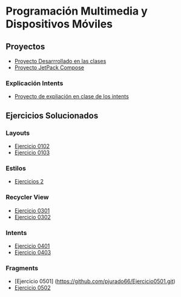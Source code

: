 # Programación Multimedia y Dispositivos Móviles
## Proyectos
- [Proyecto Desarrrollado en las clases](https://github.com/pjurado66/Curso2223)
- [Proyecto JetPack Compose](https://github.com/pjurado66/ComposeCurso2223)
### Explicación Intents
- [Proyecto de expliación en clase de los intents](https://github.com/pjurado66/Intents)
## Ejercicios Solucionados
### Layouts
- [Ejercicio 0102](https://github.com/pjurado66/Ej0102_23-24)
- [Ejercicio 0103](https://github.com/pjurado66/Ej0103_23-24)
### Estilos
- [Ejercicios 2](https://github.com/pjurado66/Ej02_Estilos)
### Recycler View
- [Ejercicio 0301](https://github.com/pjurado66/Ejercicio0301.git)
- [Ejercicio 0302](https://github.com/pjurado66/Ejercicio0302.git)
### Intents
- [Ejercicio 0401](https://github.com/pjurado66/Ejercicio0401)
- [Ejercicio 0403](https://github.com/pjurado66/Ejercicio0403)
### Fragments
- [Ejercicio 0501] (https://github.com/pjurado66/Ejercicio0501.git)
- [Ejercicio 0502](https://github.com/pjurado66/Ejercicio0402)
<!--
**pjurado66/pjurado66** is a ✨ _special_ ✨ repository because its `README.md` (this file) appears on your GitHub profile.

Here are some ideas to get you started:

- 🔭 I’m currently working on ...
- 🌱 I’m currently learning ...
- 👯 I’m looking to collaborate on ...
- 🤔 I’m looking for help with ...
- 💬 Ask me about ...
- 📫 How to reach me: ...
- 😄 Pronouns: ...
- ⚡ Fun fact: ...
-->
